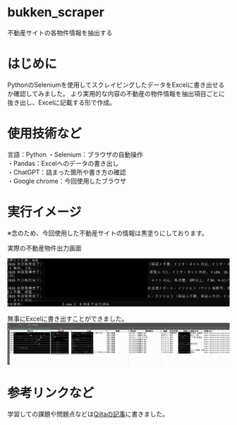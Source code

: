 # bukken_scraper
不動産サイトの各物件情報を抽出する

# はじめに
PythonのSeleniumを使用してスクレイピングしたデータをExcelに書き出せるか確認してみました。
より実用的な内容の不動産の物件情報を抽出項目ごとに抜き出し、Excelに記載する形で作成。

# 使用技術など
言語：Python
・Selenium：ブラウザの自動操作  
・Pandas：Excelへのデータの書き出し  
・ChatGPT：詰まった箇所や書き方の確認  
・Google chrome：今回使用したブラウザ  

# 実行イメージ
※念のため、今回使用した不動産サイトの情報は黒塗りにしております。

実際の不動産物件出力画面  

![出力結果](データ抽出画面.png)

無事にExcelに書き出すことができました。
![出力結果](出力結果.jpg)



# 参考リンクなど
学習しての課題や問題点などは[Qiitaの記事](https://qiita.com/dorayaki800/private/1ad7a89abc33aad5549e)に書きました。



